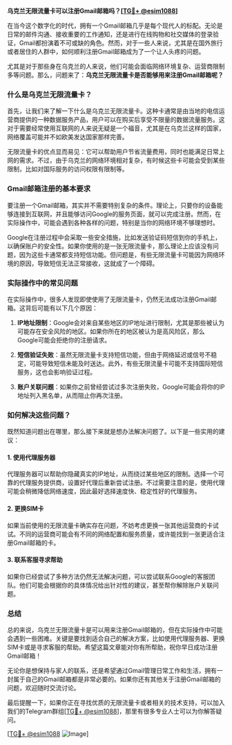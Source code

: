 **乌克兰无限流量卡可以注册Gmail邮箱吗？[[TG💪+ @esim1088](https://t.me/s/esim1088)]**

在当今这个数字化的时代，拥有一个Gmail邮箱几乎是每个现代人的标配。无论是日常的邮件沟通、接收重要的工作通知，还是进行在线购物和社交媒体的登录验证，Gmail都扮演着不可或缺的角色。然而，对于一些人来说，尤其是在国外旅行或者居住的人群中，如何顺利注册Gmail邮箱成为了一个让人头疼的问题。

尤其是对于那些身在乌克兰的人来说，他们可能会面临网络环境复杂、运营商限制多等问题。那么，问题来了：**乌克兰无限流量卡是否能够用来注册Gmail邮箱呢？**

### 什么是乌克兰无限流量卡？

首先，让我们来了解一下什么是乌克兰无限流量卡。这种卡通常是由当地的电信运营商提供的一种数据服务产品，用户可以在购买后享受不限量的数据流量服务。这对于需要经常使用互联网的人来说无疑是一个福音，尤其是在乌克兰这样的国家，网络覆盖可能并不如欧美发达国家那样完善。

无限流量卡的优点显而易见：它可以帮助用户节省流量费用，同时也能满足日常上网的需求。不过，由于乌克兰的网络环境相对复杂，有时候这些卡可能会受到某些限制，比如对国际服务的访问权限有限制等。

### Gmail邮箱注册的基本要求

要注册一个Gmail邮箱，其实并不需要特别复杂的条件。理论上，只要你的设备能够连接到互联网，并且能够访问Google的服务页面，就可以完成注册。然而，在实际操作中，可能会遇到各种各样的问题，特别是当你的网络环境不够理想时。

Google在注册过程中会采取一些安全措施，比如发送验证码短信到你的手机上，以确保账户的安全性。如果你使用的是一张无限流量卡，那么理论上应该没有问题，因为这些卡通常都支持短信功能。但问题是，有些无限流量卡可能因为网络环境的原因，导致短信无法正常接收，这就成了一个障碍。

### 实际操作中的常见问题

在实际操作中，很多人发现即使使用了无限流量卡，仍然无法成功注册Gmail邮箱。这背后可能有以下几个原因：

1. **IP地址限制**：Google会对来自某些地区的IP地址进行限制，尤其是那些被认为可能存在安全风险的地区。如果你所在的地区被认为是高风险区，那么Google可能会拒绝你的注册请求。
   
2. **短信验证失败**：虽然无限流量卡支持短信功能，但由于网络延迟或信号不稳定，可能导致短信未能及时送达。此外，有些无限流量卡可能不支持国际短信服务，这也会影响验证过程。

3. **账户关联问题**：如果你之前曾经尝试过多次注册失败，Google可能会将你的IP地址列入黑名单，从而阻止你再次注册。

### 如何解决这些问题？

既然知道问题出在哪里，那么接下来就是想办法解决问题了。以下是一些实用的建议：

#### 1. 使用代理服务器

代理服务器可以帮助你隐藏真实的IP地址，从而绕过某些地区的限制。选择一个可靠的代理服务提供商，设置好代理后重新尝试注册。不过需要注意的是，使用代理可能会稍微降低网络速度，因此最好选择速度快、稳定性好的代理服务。

#### 2. 更换SIM卡

如果当前使用的无限流量卡确实存在问题，不妨考虑更换一张其他运营商的卡试试。不同的运营商可能会有不同的网络配置和服务质量，或许能找到一张更适合注册Gmail邮箱的卡。

#### 3. 联系客服寻求帮助

如果你已经尝试了多种方法仍然无法解决问题，可以尝试联系Google的客服团队。他们可能会根据你的具体情况给出针对性的建议，甚至帮你解除账户关联问题。

### 总结

总的来说，乌克兰无限流量卡是可以用来注册Gmail邮箱的，但在实际操作中可能会遇到一些困难。关键是要找到适合自己的解决方案，比如使用代理服务器、更换SIM卡或是寻求客服的帮助。希望这篇文章能对你有所帮助，祝你早日成功注册Gmail邮箱！

无论你是想保持与家人的联系，还是希望通过Gmail管理日常工作和生活，拥有一封属于自己的Gmail邮箱都是非常必要的。如果你还有其他关于注册Gmail邮箱的问题，欢迎随时交流讨论。

最后提醒一下，如果你正在寻找优质的无限流量卡或者相关的技术支持，可以加入我们的Telegram群组[[TG💪+ @esim1088](https://t.me/s/esim1088)]，那里有很多专业人士可以为你解答疑问。

[[TG💪+ @esim1088](https://t.me/s/esim1088) ![Image](https://i.postimg.cc/4NQfJmqS/Snipaste-2025-05-13-00-14-12.png)]
